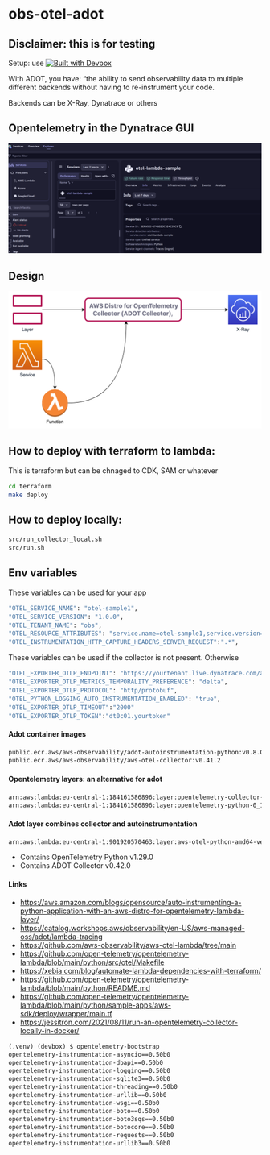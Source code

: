 # obs-otel-adot
## Disclaimer: this is for testing
Setup: use [![Built with Devbox](https://www.jetify.com/img/devbox/shield_galaxy.svg)](https://www.jetify.com/devbox/docs/contributor-quickstart/)

With ADOT, you have: “the ability to send observability data to multiple different backends without having to re-instrument your code.

Backends can be X-Ray, Dynatrace or others

## Opentelemetry in the Dynatrace GUI
![Alt text](docs/images/result.png?raw=true "Adot Dynatrace")

## Design
![Alt text](docs/images/adot-layer.png?raw=true "Adot Dynatrace")

## How to deploy with terraform to lambda:
This is terraform but can be chnaged to CDK, SAM or whatever
```bash
cd terraform
make deploy
```
## How to deploy locally:
```bash
src/run_collector_local.sh
src/run.sh
```

## Env variables
These variables can be used for your app
```bash
"OTEL_SERVICE_NAME": "otel-sample1",
"OTEL_SERVICE_VERSION": "1.0.0",
"OTEL_TENANT_NAME": "obs",
"OTEL_RESOURCE_ATTRIBUTES": "service.name=otel-sample1,service.version=1.0.0",
"OTEL_INSTRUMENTATION_HTTP_CAPTURE_HEADERS_SERVER_REQUEST":".*",
```
These variables can be used if the collector is not present. Otherwise 
```bash
"OTEL_EXPORTER_OTLP_ENDPOINT": "https://yourtenant.live.dynatrace.com/api/v2/otlp"
"OTEL_EXPORTER_OTLP_METRICS_TEMPORALITY_PREFERENCE": "delta",
"OTEL_EXPORTER_OTLP_PROTOCOL": "http/protobuf",
"OTEL_PYTHON_LOGGING_AUTO_INSTRUMENTATION_ENABLED": "true",
"OTEL_EXPORTER_OTLP_TIMEOUT":"2000"
"OTEL_EXPORTER_OTLP_TOKEN":"dt0c01.yourtoken"
```

#### Adot container images 
```bash
public.ecr.aws/aws-observability/adot-autoinstrumentation-python:v0.8.0
public.ecr.aws/aws-observability/aws-otel-collector:v0.41.2 
```

#### Opentelemetry layers: an alternative for adot
```bash
arn:aws:lambda:eu-central-1:184161586896:layer:opentelemetry-collector-amd64-0_12_0:1
arn:aws:lambda:eu-central-1:184161586896:layer:opentelemetry-python-0_11_0:1
```
#### Adot layer combines collector and autoinstrumentation
```bash
arn:aws:lambda:eu-central-1:901920570463:layer:aws-otel-python-amd64-ver-1-29-0:1
```
- Contains OpenTelemetry Python v1.29.0
- Contains ADOT Collector v0.42.0


#### Links
- https://aws.amazon.com/blogs/opensource/auto-instrumenting-a-python-application-with-an-aws-distro-for-opentelemetry-lambda-layer/
- https://catalog.workshops.aws/observability/en-US/aws-managed-oss/adot/lambda-tracing
- https://github.com/aws-observability/aws-otel-lambda/tree/main
- https://github.com/open-telemetry/opentelemetry-lambda/blob/main/python/src/otel/Makefile
- https://xebia.com/blog/automate-lambda-dependencies-with-terraform/
- https://github.com/open-telemetry/opentelemetry-lambda/blob/main/python/README.md
- https://github.com/open-telemetry/opentelemetry-lambda/blob/main/python/sample-apps/aws-sdk/deploy/wrapper/main.tf
- https://jessitron.com/2021/08/11/run-an-opentelemetry-collector-locally-in-docker/

``` Testing
(.venv) (devbox) $ opentelemetry-bootstrap
opentelemetry-instrumentation-asyncio==0.50b0
opentelemetry-instrumentation-dbapi==0.50b0
opentelemetry-instrumentation-logging==0.50b0
opentelemetry-instrumentation-sqlite3==0.50b0
opentelemetry-instrumentation-threading==0.50b0
opentelemetry-instrumentation-urllib==0.50b0
opentelemetry-instrumentation-wsgi==0.50b0
opentelemetry-instrumentation-boto==0.50b0
opentelemetry-instrumentation-boto3sqs==0.50b0
opentelemetry-instrumentation-botocore==0.50b0
opentelemetry-instrumentation-requests==0.50b0
opentelemetry-instrumentation-urllib3==0.50b0
```